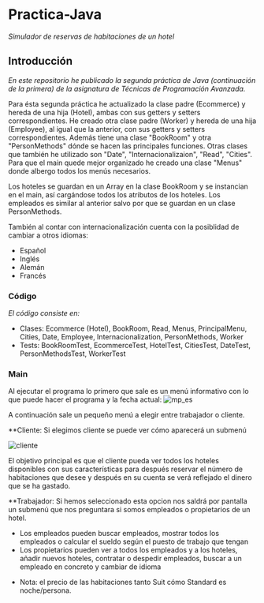 # Practica-Java
_Simulador de reservas de habitaciones de un hotel_

## Introducción
_En este repositorio he publicado la segunda práctica de Java (continuación de la primera) de la asignatura de Técnicas de Programación Avanzada._

Para ésta segunda práctica he actualizado la clase padre (Ecommerce) y hereda de una hija (Hotel), ambas con sus getters y setters correspondientes.
He creado otra clase padre (Worker) y hereda de una hija (Employee), al igual que la anterior, con sus getters y setters correspondientes.
Además tiene una clase "BookRoom" y otra "PersonMethods" dónde se hacen las principales funciones.
Otras clases que también he utilizado son "Date", "Internacionalizaion", "Read", "Cities".
Para que el main quede mejor organizado he creado una clase "Menus" donde albergo todos los menús necesarios.

Los hoteles se guardan en un Array en la clase BookRoom y se instancian en el main, así cargándose todos los atributos de los hoteles.
Los empleados es similar al anterior salvo por que se guardan en un clase PersonMethods.

También al contar con internacionalización cuenta con la posiblidad de cambiar a otros idiomas:

* Español
* Inglés
* Alemán
* Francés

### Código
_El código consiste en:_

* Clases: Ecommerce (Hotel), BookRoom, Read, Menus, PrincipalMenu, Cities, Date, Employee, Internacionalization, PersonMethods, Worker
* Tests: BookRoomTest, EcommerceTest, HotelTest, CitiesTest, DateTest, PersonMethodsTest, WorkerTest

### Main

Al ejecutar el programa lo primero que sale es un menú informativo con lo que puede hacer el programa y la fecha actual:
![mp_es](https://user-images.githubusercontent.com/43043718/98460564-d01fd680-21a5-11eb-838d-f54ae9a323bd.png)

A continuación sale un pequeño menú a elegir entre trabajador o cliente.

 **Cliente:
Si elegimos cliente se puede ver cómo aparecerá un submenú 

![cliente](https://user-images.githubusercontent.com/43043718/98460629-53412c80-21a6-11eb-8315-0592a6bfe0fe.png)

El objetivo principal es que el cliente pueda ver todos los hoteles disponibles con sus características para después reservar el número de habitaciones que desee y después en su cuenta se verá reflejado el dinero que se ha gastado.

 **Trabajador:
 Si hemos seleccionado esta opcion nos saldrá por pantalla un submenú que nos preguntara si somos empleados o propietarios de un hotel.
 - Los empleados pueden buscar empleados, mostrar todos los empleados o calcular el sueldo según el puesto de trabajo que tengan
 - Los propietarios pueden ver a todos los empleados y a los hoteles, añadir nuevos hoteles, contratar o despedir empleados, buscar a un empleado en concreto y cambiar de idioma
 
 * Nota: el precio de las habitaciones tanto Suit cómo Standard es noche/persona.

